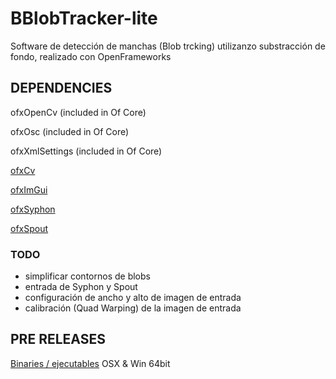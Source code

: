 # BBlobTracker-lite
Software de detección de manchas (Blob trcking) utilizanzo substracción de fondo, realizado con OpenFrameworks


## DEPENDENCIES ##

ofxOpenCv (included in Of Core)

ofxOsc (included in Of Core)

ofxXmlSettings (included in Of Core)

[ofxCv](https://github.com/kylemcdonald/ofxCv)

[ofxImGui](https://github.com/jvcleave/ofxImGui)

[ofxSyphon](https://github.com/astellato/ofxSyphon)

[ofxSpout](https://github.com/elliotwoods/ofxSpout)



### TODO ###

- simplificar contornos de blobs
- entrada de Syphon y Spout
- configuración de ancho y alto de imagen de entrada
- calibración (Quad Warping) de la imagen de entrada

## PRE RELEASES ##
[Binaries / ejecutables](https://github.com/matiasrc/BBtracker/releases) OSX & Win 64bit
